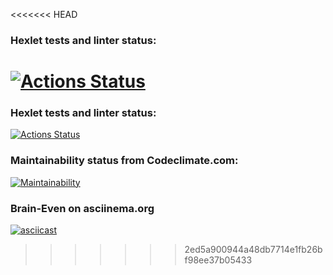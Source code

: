<<<<<<< HEAD
### Hexlet tests and linter status:
[![Actions Status](https://github.com/MiggRabbid/frontend-project-44/workflows/hexlet-check/badge.svg)](https://github.com/MiggRabbid/frontend-project-44/actions)
=======
### Hexlet tests and linter status:
[![Actions Status](https://github.com/MiggRabbid/frontend-project-44/workflows/hexlet-check/badge.svg)](https://github.com/MiggRabbid/frontend-project-44/actions)


### Maintainability status from Codeclimate.com:
[![Maintainability](https://api.codeclimate.com/v1/badges/0b5a95a1aade441825f3/maintainability)](https://codeclimate.com/github/MiggRabbid/frontend-project-44/maintainability)

### Brain-Even on asciinema.org
[![asciicast](https://asciinema.org/a/591424.svg)](https://asciinema.org/a/591424)
>>>>>>> 2ed5a900944a48db7714e1fb26bf98ee37b05433
